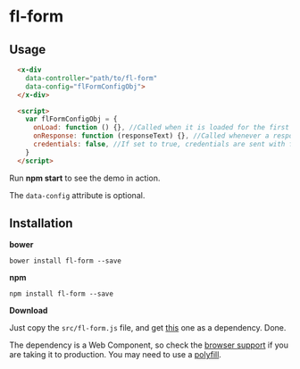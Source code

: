 # fl-form

## Usage

``` html
  <x-div
    data-controller="path/to/fl-form"
    data-config="flFormConfigObj">
  </x-div>

  <script>
    var flFormConfigObj = {
      onLoad: function () {}, //Called when it is loaded for the first time
      onResponse: function (responseText) {}, //Called whenever a response from a submit event arrives.
      credentials: false, //If set to true, credentials are sent with fetch request
    }
  </script>
```

Run **npm start** to see the demo in action.

The `data-config` attribute is optional.

## Installation

**bower**

```
bower install fl-form --save
```

**npm**
```
npm install fl-form --save
```
**Download**

Just copy the `src/fl-form.js` file, and get [this](https://raw.githubusercontent.com/fourlabsldn/x-div/master/js/x-div.js) one as a dependency. Done.


The dependency is a Web Component, so check the [browser support](http://caniuse.com/#search=Custom%20Elements)
if you are taking it to production. You may need to use a [polyfill](http://webcomponents.org/polyfills/).
